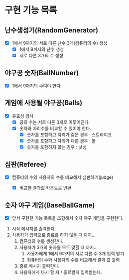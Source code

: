 # 구현 기능 목록

## 난수생성기(RandomGenerator)
- [x] 1에서 9까지의 서로 다른 난수 3개(컴퓨터의 수) 생성
    - [x] 1에서 9까지의 난수 생성
    - [x] 서로 다른 3개의 수 생성

## 야구공 숫자(BallNumber)
- [x] 1에서 9까지의 수여야 한다.

## 게임에 사용될 야구공(Balls)
- [x] 유효성 검사
  - [x] 공의 수는 서로 다른 3개로 이루어진다.
  - [x] 숫자와 자리수를 비교할 수 있어야 한다.
    - [x] 숫자를 포함하고 자리가 같은 경우 : 스트라이크
    - [x] 숫자를 포함하고 자리가 다른 경우 : 볼
    - [x] 숫자를 포함하지 않는 경우 : 낫싱
  
## 심판(Referee)
- [x] 컴퓨터의 수와 사용자의 수를 비교해서 심판하기(judge)
  - [x] 비교한 결과값 카운트로 반환


## 숫자 야구 게임(BaseBallGame)
- [x] 앞서 구현한 기능 목록을 조합해서 숫자 야구 게임을 구현한다.
1. 시작 메시지를 출력한다.
2. 사용자가 입력으로 종료를 하지 않을 때 까지...
   1. 컴퓨터의 수를 생성한다.
   2. 사용자가 3개의 숫자를 모두 맞힐 때 까지...
      1. 사용자에게 1에서 9까지의 서로 다른 수 3개 입력 받기
      2. 컴퓨터의 수와 사용자의 수를 비교해서 결과 값 출력
   3. 종료 메시지 출력한다.
   4. 사용자에게 다시 할 지 / 종료할지 입력받는다.

